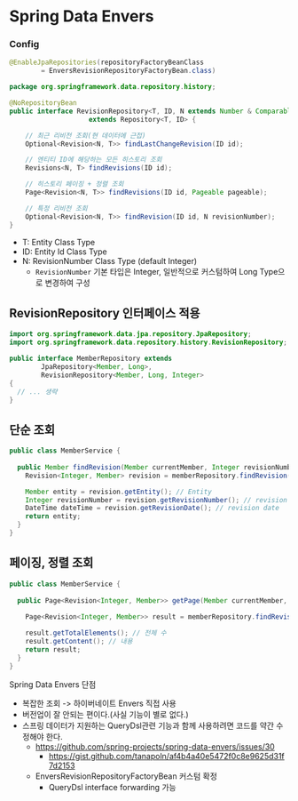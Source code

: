 # Spring Data Envers

### Config

```java
@EnableJpaRepositories(repositoryFactoryBeanClass 
        = EnversRevisionRepositoryFactoryBean.class)
```


``` java
package org.springframework.data.repository.history;

@NoRepositoryBean
public interface RevisionRepository<T, ID, N extends Number & Comparable<N>>
                    extends Repository<T, ID> {

    // 최근 리비전 조회(현 데이터에 근접)
	Optional<Revision<N, T>> findLastChangeRevision(ID id);

	// 엔티티 ID에 해당하는 모든 히스토리 조회
	Revisions<N, T> findRevisions(ID id);

	// 히스토리 페이징 + 정렬 조회
	Page<Revision<N, T>> findRevisions(ID id, Pageable pageable);

	// 특정 리비전 조회
	Optional<Revision<N, T>> findRevision(ID id, N revisionNumber);
}
```

- T: Entity Class Type
- ID: Entity Id Class Type
- N: RevisionNumber Class Type (default Integer)
  - `RevisionNumber` 기본 타입은 Integer, 일반적으로 커스텀하여 Long Type으로 변경하여 구성

## RevisionRepository 인터페이스 적용

```java
import org.springframework.data.jpa.repository.JpaRepository;
import org.springframework.data.repository.history.RevisionRepository;

public interface MemberRepository extends
        JpaRepository<Member, Long>,
        RevisionRepository<Member, Long, Integer>
{
  // ... 생략
}
```

## 단순 조회

```java
public class MemberService {
  
  public Member findRevision(Member currentMember, Integer revisionNumber) {
    Revision<Integer, Member> revision = memberRepository.findRevision(member.getId(), 1);

    Member entity = revision.getEntity(); // Entity
    Integer revisionNumber = revision.getRevisionNumber(); // revision
    DateTime dateTime = revision.getRevisionDate(); // revision date
    return entity;
  }
}
```

## 페이징, 정렬 조회


```java
public class MemberService {
  
  public Page<Revision<Integer, Member>> getPage(Member currentMember, Page page) {
    
    Page<Revision<Integer, Member>> result = memberRepository.findRevisions(member.getId(), new PageRequest(0, 10), RevisionSort.desc());

    result.getTotalElements(); // 전체 수
    result.getContent(); // 내용
    return result;
  }
}
```

Spring Data Envers 단점

- 복잡한 조회 -> 하이버네이트 Envers 직접 사용
- 버전업이 잘 안되는 편이다.(사실 기능이 별로 없다.)
- 스프링 데이터가 지원하는 QueryDsl관련 기능과 함께 사용하려면 코드를 약간 수정해야 한다.
  - https://github.com/spring-projects/spring-data-envers/issues/30
    - https://gist.github.com/tanapoln/af4b4a40e5472f0c8e9625d31f7d2153
  - EnversRevisionRepositoryFactoryBean 커스텀 확정
    - QueryDsl interface forwarding 가능






